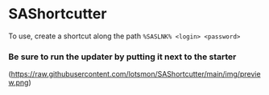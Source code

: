 # SAShortcutter
   To use, create a shortcut along the path ` %SASLNK% <login> <password> `
### Be sure to run the updater by putting it next to the starter
(https://raw.githubusercontent.com/lotsmon/SAShortcutter/main/img/preview.png)
